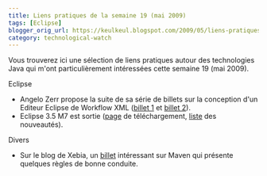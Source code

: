 ```yaml
---
title: Liens pratiques de la semaine 19 (mai 2009)
tags: [Eclipse]
blogger_orig_url: https://keulkeul.blogspot.com/2009/05/liens-pratiques-de-la-semaine.html
category: technological-watch
---
```


Vous trouverez ici une sélection de liens pratiques autour des technologies Java qui m'ont particulièrement intéressées cette semaine 19 (mai 2009).

Eclipse

* Angelo Zerr propose la suite de sa série de billets sur la conception d'un Editeur Eclipse de Workflow XML ([billet 1](http://blog.developpez.com/akrogen/p7532/plugin-eclipse/conception-d-un-editeur-eclipse-de-work-1/) et [billet 2](http://blog.developpez.com/akrogen/p7545/plugin-eclipse/conception-d-un-editeur-eclipse-de-work-2/)).
* Eclipse 3.5 M7 est sortie ([page](http://download.eclipse.org/eclipse/downloads/drops/S-3.5M7-200904302300/index.php) de téléchargement, [liste](http://download.eclipse.org/eclipse/downloads/drops/S-3.5M7-200904302300/eclipse-news-M7.html#PDE) des nouveautés).

Divers

* Sur le blog de Xebia, un [billet](http://blog.xebia.fr/2009/04/30/maximum-maven/) intéressant sur Maven qui présente quelques règles de bonne conduite.